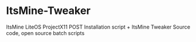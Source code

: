 # ItsMine-Tweaker
ItsMine LiteOS ProjectX11 POST Installation script + ItsMine Tweaker Source code, open source batch scripts
